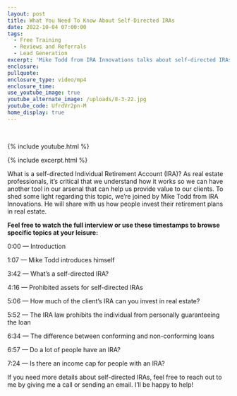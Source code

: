```yaml
---
layout: post
title: What You Need To Know About Self-Directed IRAs
date: 2022-10-04 07:00:00
tags:
  - Free Training
  - Reviews and Referrals
  - Lead Generation
excerpt: 'Mike Todd from IRA Innovations talks about self-directed IRAs.  '
enclosure:
pullquote:
enclosure_type: video/mp4
enclosure_time:
use_youtube_image: true
youtube_alternate_image: /uploads/8-3-22.jpg
youtube_code: UfrdVr2pn-M
home_display: true
---
```

&nbsp;

{% include youtube.html %}

{% include excerpt.html %}

What is a self-directed Individual Retirement Account (IRA)? As real estate professionals, it’s critical that we understand how it works so we can have another tool in our arsenal that can help us provide value to our clients. To shed some light regarding this topic, we’re joined by Mike Todd from IRA Innovations. He will share with us how people invest their retirement plans in real estate.&nbsp;

**Feel free to watch the full interview or use these timestamps to browse specific topics at your leisure:**

0:00 — Introduction

1:07 — Mike Todd introduces himself&nbsp;

3:42 — What’s a self-directed IRA?

4:16 — Prohibited assets for self-directed IRAs

5:06 — How much of the client’s IRA can you invest in real estate?

5:52 — The IRA law prohibits the individual from personally guaranteeing the loan

6:34 — The difference between conforming and non-conforming loans

6:57 — Do a lot of people have an IRA?

7:24 — Is there an income cap for people with an IRA?

If you need more details about self-directed IRAs, feel free to reach out to me by giving me a call or sending an email. I’ll be happy to help\!